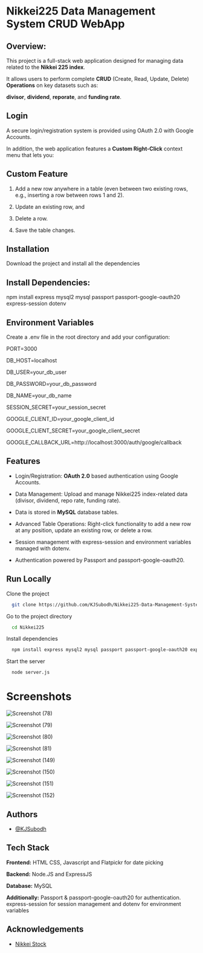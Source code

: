 # Nikkei225 Data Management System CRUD WebApp 

## Overview: 

This project is a full-stack web application designed for managing data related to the **Nikkei 225 index**. 

It allows users to perform complete **CRUD** (Create, Read, Update, Delete) **Operations** on key datasets such as: 

**divisor**, **dividend**, **reporate**, and **funding rate**. 

## Login
A secure login/registration system is provided using OAuth 2.0 with Google Accounts.

In addition, the web application features a **Custom Right-Click** context menu that lets you:

## Custom Feature
1) Add a new row anywhere in a table (even between two existing rows, e.g., inserting a row between rows 1 and 2).

2) Update an existing row, and

3) Delete a row.

4) Save the table changes.




## Installation

Download the project and install all the dependencies


## Install Dependencies:

npm install express mysql2 mysql passport passport-google-oauth20 express-session dotenv

## Environment Variables

Create a .env file in the root directory and add your configuration:

PORT=3000

DB_HOST=localhost

DB_USER=your_db_user

DB_PASSWORD=your_db_password

DB_NAME=your_db_name

SESSION_SECRET=your_session_secret

GOOGLE_CLIENT_ID=your_google_client_id

GOOGLE_CLIENT_SECRET=your_google_client_secret

GOOGLE_CALLBACK_URL=http://localhost:3000/auth/google/callback



## Features

- Login/Registration:
   **OAuth 2.0** based authentication using Google Accounts.
- Data Management:
   Upload and manage Nikkei225 index-related data (divisor,    dividend, repo rate, funding rate).
   
- Data is stored in **MySQL** database tables.
- Advanced Table Operations:
   Right-click functionality to add a new row at any position, update an existing row, or delete a row.
- Session management with express-session and environment variables managed with dotenv.

- Authentication powered by Passport and passport-google-oauth20.


## Run Locally

Clone the project

```bash
  git clone https://github.com/KJSubodh/Nikkei225-Data-Management-System-CRUD-WebApp
```

Go to the project directory

```bash
  cd Nikkei225
```

Install dependencies

```bash
  npm install express mysql2 mysql passport passport-google-oauth20 express-session dotenv
```

Start the server

```bash
  node server.js
```

# Screenshots


![Screenshot (78)](https://github.com/user-attachments/assets/86a12e41-35c8-4b93-a80e-97777900cdbf)


![Screenshot (79)](https://github.com/user-attachments/assets/11efebe3-14db-4e22-868a-50468e1df7fa)


![Screenshot (80)](https://github.com/user-attachments/assets/16877e9b-f5e7-47ed-95e8-5ac3f29991b3)


![Screenshot (81)](https://github.com/user-attachments/assets/f985f922-4d1a-4f69-9949-cd12c9b0051b)


![Screenshot (149)](https://github.com/user-attachments/assets/440a3d53-a311-45c2-be8e-d6227118cc48)


![Screenshot (150)](https://github.com/user-attachments/assets/e9b595c4-6d3f-4221-9f01-e702d8a6352b)


![Screenshot (151)](https://github.com/user-attachments/assets/7c93bc2f-3096-4efe-a1b9-876f7b23b34f)


![Screenshot (152)](https://github.com/user-attachments/assets/0e2a9ffd-4ed2-4b8e-8a4f-25f2dea0d949)



## Authors

- [@KJSubodh](https://github.com/KJSubodh)


## Tech Stack

**Frontend:** HTML CSS, Javascript and Flatpickr for date picking

**Backend:** Node.JS and ExpressJS

**Database:** MySQL

**Additionally:** Passport & passport-google-oauth20 for authentication. express-session for session management and
dotenv for environment variables


## Acknowledgements

 - [Nikkei Stock](https://indexes.nikkei.co.jp/nkave/archives/faq/faq_nikkei_stock_average_en.pdf)

